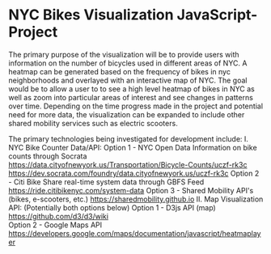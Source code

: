 # NYC Bikes Visualization JavaScript-Project

The primary purpose of the visualization will be to provide users with information on the number of bicycles used in different areas of NYC. A heatmap can be generated based on the frequency of bikes in nyc neighborhoods and overlayed with an interactive map of NYC. The goal would be to allow a user to to see a high level heatmap of bikes in NYC as well as zoom into particular areas of interest and see changes in patterns over time.  Depending on the time progress made in the project and potential need for more data, the visualization can be expanded to include other shared mobility services such as electric scooters.  

The primary technologies being investigated for development include:
    I.  NYC Bike Counter Data/API:
        Option 1 - NYC Open Data Information on bike counts through Socrata
                   https://data.cityofnewyork.us/Transportation/Bicycle-Counts/uczf-rk3c
                   https://dev.socrata.com/foundry/data.cityofnewyork.us/uczf-rk3c
        Option 2 - Citi Bike Share real-time system data through GBFS Feed 
                   https://ride.citibikenyc.com/system-data
        Option 3 - Shared Mobility API's (bikes, e-scooters, etc.)
                   https://sharedmobility.github.io
    II. Map Visualization API: (Potentially both options below)
        Option 1 - D3js API (map)
                   https://github.com/d3/d3/wiki        
        Option 2 - Google Maps API
                   https://developers.google.com/maps/documentation/javascript/heatmaplayer